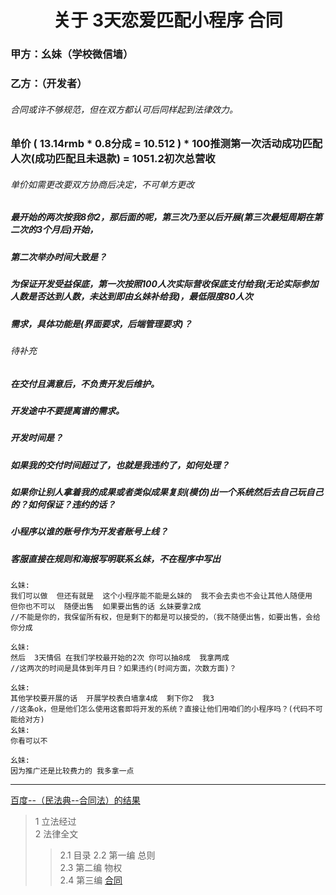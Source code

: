 
<h1 align = "center">关于  3天恋爱匹配小程序  合同</h1>

### 甲方：幺妹（学校微信墙）
### 乙方：（开发者）
###### 合同或许不够规范，但在双方都认可后同样起到法律效力。

###   单价 ( 13.14rmb * 0.8分成 = 10.512 ) * 100推测第一次活动成功匹配人次(成功匹配且未退款) = 1051.2初次总营收
###### 单价如需更改要双方协商后决定，不可单方更改

#####  最开始的两次按我8你2，那后面的呢，第三次乃至以后开展(第三次最短周期在第二次的3个月后)开始，
#####  第二次举办时间大致是？
#####  为保证开发受益保底，第一次按照100人次实际营收保底支付给我(无论实际参加人数是否达到人数，未达到即由幺妹补给我)，最低限度80人次

##### 需求，具体功能是(界面要求，后端管理要求)？
###### 待补充
##### 在交付且满意后，不负责开发后维护。
##### 开发途中不要提离谱的需求。
##### 开发时间是？
##### 如果我的交付时间超过了，也就是我违约了，如何处理？
##### 如果你让别人拿着我的成果或者类似成果复刻(模仿)出一个系统然后去自己玩自己的？如何保证？违约的话？
##### 小程序以谁的账号作为开发者账号上线？
##### 客服直接在规则和海报写明联系幺妹，不在程序中写出

```
幺妹:
我们可以做  但还有就是  这个小程序能不能是幺妹的  我不会去卖也不会让其他人随便用  但你也不可以  随便出售  如果要出售的话 幺妹要拿2成 
//不能是你的，我保留所有权，但是剩下的都是可以接受的，（我不随便出售，如要出售，会给你分成

幺妹:
然后  3天情侣 在我们学校最开始的2次 你可以抽8成  我拿两成
//这两次的时间是具体到年月日？如果违约(时间方面，次数方面)？

幺妹:
其他学校要开展的话  开展学校表白墙拿4成  剩下你2  我3
//这条ok，但是他们怎么使用这套即将开发的系统？直接让他们用咱们的小程序吗？(代码不可能给对方)
幺妹:
你看可以不

幺妹:
因为推广还是比较费力的 我多拿一点
```
___

[百度--（民法典--合同法）的结果](https://baike.baidu.com/item/%E4%B8%AD%E5%8D%8E%E4%BA%BA%E6%B0%91%E5%85%B1%E5%92%8C%E5%9B%BD%E6%B0%91%E6%B3%95%E5%85%B8/19435116#2_4 )

> 1 立法经过  
> 2 法律全文
>> 2.1 目录
>> 2.2 第一编 总则  
>> 2.3 第二编 物权  
>> 2.4 第三编 [合同](https://baike.baidu.com/item/%E4%B8%AD%E5%8D%8E%E4%BA%BA%E6%B0%91%E5%85%B1%E5%92%8C%E5%9B%BD%E6%B0%91%E6%B3%95%E5%85%B8/19435116#2_4 )
